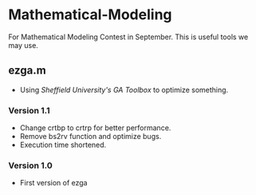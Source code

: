 # Mathematical-Modeling
For Mathematical Modeling Contest in September. This is useful tools we may use.
## ezga.m 
  * Using *Sheffield University's GA Toolbox* to optimize something.
### Version 1.1
  * Change crtbp to crtrp for better performance.
  * Remove bs2rv function and optimize bugs.
  * Execution time shortened. 

### Version 1.0
  * First version of ezga

